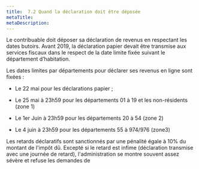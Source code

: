 ```yaml
---
title:  7.2 Quand la déclaration doit être déposée
metaTitle: 
metaDescription: 
---
```



Le contribuable doit déposer sa déclaration de revenus en respectant les dates butoirs. Avant 2019, la déclaration papier devait être transmise aux services fiscaux dans le respect de la date limite fixée suivant le département d’habitation.

Les dates limites par départements pour déclarer ses revenus en ligne sont fixées :

- Le 22 mai pour les déclarations papier ;

- Le 25 mai à 23h59 pour les départements 01 à 19 et les non-résidents (zone 1)

- Le 1er Juin à 23h59 pour les départements 20 à 54 (zone 2)

- Le 4 juin à 23h59 pour les départements 55 à 974/976 (zone3)

Les retards déclaratifs sont sanctionnés par une pénalité égale à 10% du montant de l'impôt dû. Excepté si le retard est infime (déclaration transmise avec une journée de retard), l'administration se montre souvent assez sévère et refuse les demandes de